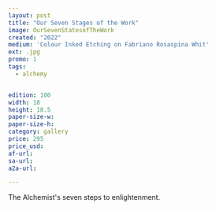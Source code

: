 ```yaml
---
layout: post
title: "Our Seven Stages of the Work"
image: OurSevenStatesofTheWork
created: "2022"
medium: 'Colour Inked Etching on Fabriano Rosaspina Whit'
ext: .jpg
promo: 1
tags:
  - alchemy


edition: 100
width: 18
height: 18.5
paper-size-w: 
paper-size-h: 
category: gallery
price: 295
price_usd: 
af-url: 
sa-url: 
a2a-url: 

---
```


The Alchemist's seven steps to enlightenment.